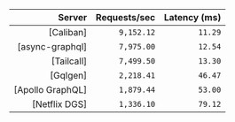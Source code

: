 <!-- PERFORMANCE_RESULTS_START -->

| Server | Requests/sec | Latency (ms) |
|--------:|--------------:|--------------:|
| [Caliban] | `9,152.12` | `11.29` |
| [async-graphql] | `7,975.00` | `12.54` |
| [Tailcall] | `7,499.50` | `13.30` |
| [Gqlgen] | `2,218.41` | `46.47` |
| [Apollo GraphQL] | `1,879.44` | `53.00` |
| [Netflix DGS] | `1,336.10` | `79.12` |

<!-- PERFORMANCE_RESULTS_END -->
